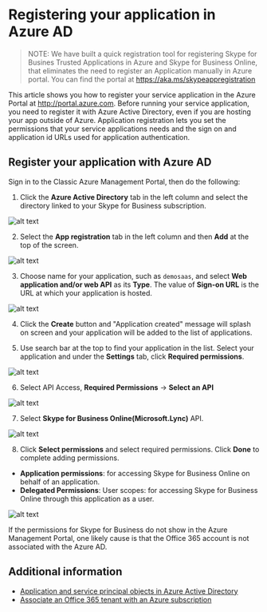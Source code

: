 # Registering your application in Azure AD

>NOTE: We have built a quick registration tool for registering Skype for Busines Trusted Applications in Azure and Skype for Business Online, that eliminates the need to register an Application manually in Azure portal.  You can find the portal at https://aka.ms/skypeappregistration

This article shows you how to register your service application in the Azure Portal at http://portal.azure.com. Before running your service application, you need to register it with Azure Active Directory, even if you are hosting your app outside of Azure. Application registration lets you set the permissions that 
your service applications needs and the sign on and application id URLs used for application authentication.

## Register your application with Azure AD

Sign in to the Classic Azure Management Portal, then do the following:

1. Click the **Azure Active Directory** tab in the left column and select the directory linked to your Skype for Business subscription.
 
 ![alt text](images/RegistrationInAzureActiveDirectoryAppRegistrationActiveDirectory.png "image")

2. Select the **App registration** tab in the left column and then **Add** at the top of the screen.

 ![alt text](images/RegistrationInAzureActiveDirectoryAppRegistrationImage.png "image") 

3. Choose name for your application, such as `demosaas`, and select **Web application and/or web API** as its **Type**. The value of **Sign-on URL** is the URL at which your application is hosted. 

 ![alt text](images/RegistrationInAzureActiveDirectoryCreateAppImage.png "image") 

4. Click the **Create** button and "Application created" message will splash on screen and your application will be added to the list of applications. 

5. Use search bar at the top to find your application in the list. Select your application and under the **Settings** tab, click **Required permissions**.
  
 ![alt text](images/RegistrationInAzureActiveDirectoryRequestPermissionsAppImage.png "image") 
 
6. Select API Access, **Required Permissions** -> **Select an API**

 ![alt text](images/RegistrationInAzureActiveDirectoryRequestPermissionsSelectAPIAppImage.png "image") 

7. Select **Skype for Business Online(Microsoft.Lync)**  API.

 ![alt text](images/RegistrationInAzureActiveDirectoryimageSelectSFBOnlineAPIImage.png "image") 
 
8. Click **Select permissions** and select required permissions. Click **Done** to complete adding permissions. 
  - **Application permissions**: for accessing Skype for Business Online on behalf of an application. 
  - **Delegated Permissions**:  User scopes: for accessing Skype for Business Online through this application as a user.
 
 ![alt text](images/RegistrationInAzureActiveDirectorySelectPermissionsAppImage.png "image") 
  
If the permissions for Skype for Business do not show in the Azure Management Portal, one likely cause is that the Office 365 account is not associated with the Azure AD.

## Additional information

- [Application and service principal objects in Azure Active Directory](https://azure.microsoft.com/documentation/articles/active-directory-application-objects/)
- [Associate an Office 365 tenant with an Azure subscription](/azure/billing-add-office-365-tenant-to-azure-subscription) 
